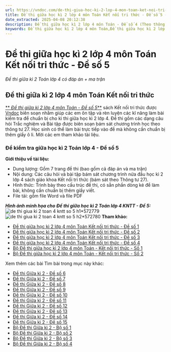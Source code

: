 ```yaml
---
url: https://vndoc.com/de-thi-giua-hoc-ki-2-lop-4-mon-toan-ket-noi-tri-thuc-de-so-5-315853
title: Đề thi giữa học kì 2 lớp 4 môn Toán Kết nối tri thức - Đề số 5 - Đề thi giữa kì 2 Toán lớp 4 có đáp án + ma trận - VnDoc.com
date_extracted: 2025-04-08 20:12:38
description: Đề thi giữa học kì 2 lớp 4 môn Toán - Đề số 4 (Theo thông tư 27) được biên soạn nhằm hỗ trợ các em học sinh tham khảo, luyện tập để đạt kết quả cao trong kì thi sắp tới.
keywords: Đề thi giữa học kì 2 lớp 4 môn Toán,Đề thi giữa học kì 2 lớp 4 môn Toán kết nối tri thức,đề thi giữa học kì 2 môn Toán lớp 4 kết nối tri thức,đề thi giữa học kì 2 lớp 4 kết nối tri thức,đề thi giữa học kì 2 lớp 4,đề thi giữa học kì 2 toán lớp 4,de thi giữa học kì 2 lớp 4 môn toán,đề thi toán giữa học kì 2 lớp 4,ôn tập giữa kì 2 lớp 4 môn Toán,đề thi giữa kì 2 môn toán lớp 4,đề thi giữa kì 2 lớp 4 môn toán
---
```


# Đề thi giữa học kì 2 lớp 4 môn Toán Kết nối tri thức - Đề số 5
 _Đề thi giữa kì 2 Toán lớp 4 có đáp án + ma trận_
## **Đề thi giữa kì 2 lớp 4 môn Toán Kết nối tri thức**
[** _Đề thi giữa kì 2 lớp 4 môn Toán - Đề số 5_**](<https://vndoc.com/de-thi-giua-hoc-ki-2-lop-4-mon-toan-ket-noi-tri-thuc-de-so-5-315853>) sách Kết nối tri thức được [Vndoc](<https://vndoc.com/>) biên soạn nhằm giúp các em ôn tập và rèn luyện các kĩ năng làm bài kiểm tra để chuẩn bị cho kì thi giữa học kì 2 lớp 4. Đề thi gồm các dạng câu hỏi Trắc nghiệm và Bài tập được biên soạn bám sát chương trình học theo thông tư 27. Học sinh có thể làm bài trực tiếp vào đề mà không cần chuẩn bị thêm giấy ô li. Mời các em tham khảo tài liệu.
### Đề kiểm tra giữa học kì 2 Toán lớp 4 - Đề số 5
**Giới thiệu về tài liệu:**
  * Dung lượng: Gồm 7 trang đề thi \(bao gồm cả đáp án và ma trận\)
  * Nội dung: Các câu hỏi và bài tập bám sát chương trình nửa đầu học kì 2 lớp 4 sách giáo khoa Kết nối tri thức \(bám sát theo Thông tư 27\).
  * Hình thức: Trình bày theo cấu trúc đề thi, có sẵn phần dòng kẻ để làm bài, không cần chuẩn bị thêm giấy viết.
  * File tải: gồm file Word và file PDF

_**Hình ảnh minh họa cho Đề thi giữa học kì 2 Toán lớp 4 KNTT - Đề 5:**_
![de thi giua ki 2 toan 4 kntt so 5 h1*572779](https://i.vdoc.vn/data/image/2024/02/27/de-thi-giua-ki-2-toan-4-kntt-so-5-h1.jpg)![de thi giua ki 2 toan 4 kntt so 5 h2*572780](https://i.vdoc.vn/data/image/2024/02/27/de-thi-giua-ki-2-toan-4-kntt-so-5-h2.jpg)
**Tham khảo:**
  * [Đề thi giữa học kì 2 lớp 4 môn Toán Kết nối tri thức - Đề số 1](<https://vndoc.com/de-thi-giua-hoc-ki-2-lop-4-mon-toan-ket-noi-tri-thuc-de-so-1-314039>)
  * [Đề thi giữa học kì 2 lớp 4 môn Toán Kết nối tri thức - Đề số 2](<https://vndoc.com/de-thi-giua-hoc-ki-2-lop-4-mon-toan-ket-noi-tri-thuc-de-so-2-315790>)
  * [Đề thi giữa học kì 2 lớp 4 môn Toán Kết nối tri thức - Đề số 3](<https://vndoc.com/de-thi-giua-hoc-ki-2-lop-4-mon-toan-ket-noi-tri-thuc-de-so-3-315791>)
  * [Đề thi giữa học kì 2 lớp 4 môn Toán Kết nối tri thức - Đề số 4](<https://vndoc.com/de-thi-giua-hoc-ki-2-lop-4-mon-toan-ket-noi-tri-thuc-de-so-4-315850>)
  * [Bộ Đề thi giữa học kì 2 lớp 4 môn Toán - Kết nối tri thức - Số 1](<https://vndoc.com/bo-de-thi-giua-hoc-ki-2-mon-toan-lop-4-165167>)
  * [Bộ Đề thi giữa học kì 2 lớp 4 môn Toán - Kết nối tri thức - Số 2](<https://vndoc.com/bo-de-thi-giua-hoc-ki-2-mon-toan-lop-4-sach-ket-noi-tri-thuc-so-2-316480>)

Xem thêm các bài Tìm bài trong mục này khác:
  * [Đề thi Giữa kì 2 - Đề số 6](</de-thi-giua-hoc-ki-2-lop-4-mon-toan-ket-noi-tri-thuc-de-so-6-316331>)
  * [Đề thi Giữa kì 2 - Đề số 7](</de-thi-giua-hoc-ki-2-lop-4-mon-toan-ket-noi-tri-thuc-de-so-7-316477>)
  * [Đề thi Giữa kì 2 - Đề số 8](</de-thi-giua-hoc-ki-2-lop-4-mon-toan-ket-noi-tri-thuc-de-so-8-316479>)
  * [Đề thi Giữa kì 2 - Đề số 9](</de-thi-giua-hoc-ki-2-lop-4-mon-toan-ket-noi-tri-thuc-de-so-9-316488>)
  * [Đề thi Giữa kì 2 - Đề số 10](</de-thi-giua-hoc-ki-2-lop-4-mon-toan-ket-noi-tri-thuc-de-so-10-316498>)
  * [Đề thi Giữa kì 2 - Đề số 11](</de-thi-giua-hoc-ki-2-lop-4-mon-toan-ket-noi-tri-thuc-de-so-11-316583>)
  * [Đề thi Giữa kì 2 - Đề số 12](</de-thi-giua-hoc-ki-2-lop-4-mon-toan-ket-noi-tri-thuc-de-so-12-316589>)
  * [Đề thi Giữa kì 2 - Đề số 13](</de-thi-giua-hoc-ki-2-lop-4-mon-toan-ket-noi-tri-thuc-de-so-13-316692>)
  * [Đề thi Giữa kì 2 - Đề số 14](</de-thi-giua-hoc-ki-2-lop-4-mon-toan-ket-noi-tri-thuc-de-so-14-316694>)
  * [Đề thi Giữa kì 2 - Đề số 15](</de-thi-giua-hoc-ki-2-lop-4-mon-toan-ket-noi-tri-thuc-de-so-15-316697>)
  * [Bộ Đề thi Giữa kì 2 - Bộ số 1](</bo-de-thi-giua-hoc-ki-2-mon-toan-lop-4-165167>)
  * [Bộ Đề thi Giữa kì 2 - Bộ số 2](</bo-de-thi-giua-hoc-ki-2-mon-toan-lop-4-sach-ket-noi-tri-thuc-so-2-316480>)
  * [Bộ Đề thi Giữa kì 2 - Bộ số 3](</bo-de-thi-giua-hoc-ki-2-mon-toan-lop-4-sach-ket-noi-tri-thuc-so-3-316702>)
  * [Bộ Đề thi Giữa kì 2 - Bộ số 4](</de-thi-giua-hoc-ki-2-mon-toan-lop-4-ket-noi-tri-thuc-de-1-315446>)

